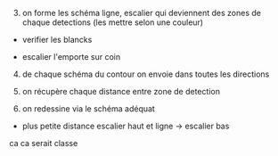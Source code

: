 
3) on forme les schéma ligne, escalier qui deviennent des zones de chaque detections (les mettre selon une couleur)

  - verifier les blancks

  - escalier l'emporte sur coin

4) de chaque schéma du contour on envoie dans toutes les directions

5) on récupère chaque distance entre zone de detection

6) on redessine via le schéma adéquat 

  - plus petite distance escalier haut et ligne -> escalier bas

ca ca serait classe
























